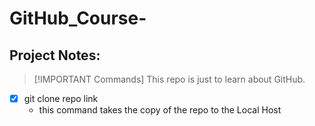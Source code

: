 # GitHub_Course-

## Project Notes:


> [!IMPORTANT Commands]
> This repo is just to learn about GitHub.



- [x] git clone repo link
  - this command takes the copy of the repo to the Local Host 
